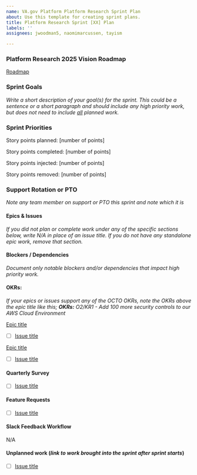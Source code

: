```yaml
---
name: VA.gov Platform Platform Research Sprint Plan
about: Use this template for creating sprint plans.
title: Platform Research Sprint [XX] Plan
labels: ''
assignees: jwoodman5, naomimarcussen, tayism

---
```


### Platform Research 2025 Vision Roadmap


[Roadmap](https://vfs.atlassian.net/wiki/spaces/PR/pages/2605252798/Platform+research+roadmap)


### Sprint Goals


_Write a short description of your goal(s) for the sprint. This could be a sentence or a short paragraph and should include any high priority work, but does not need to include <span style="text-decoration:underline;">all</span> planned work._



### Sprint Priorities

Story points planned: [number of points]

Story points completed: [number of points]

Story points injected: [number of points]

Story points removed: [number of points]

###  Support Rotation or PTO
*Note any team member on support or PTO this sprint and note which it is*

#### Epics & Issues</span>

*If you did not plan or complete work under any of the specific sections below, write *N/A* in place of an issue title. If you do not have any standalone epic work, remove that section.*

#### Blockers / Dependencies
*Document only notable blockers and/or dependencies that impact high priority work.*

#### OKRs: 
*If your epics or issues support any of the OCTO OKRs, note the OKRs above the epic title like this; **OKRs:** O2/KR1 - Add 100 more security controls to our AWS Cloud Environment*

[Epic title](link)
- [ ] [Issue title](link)
    
[Epic title](link)
- [ ] [Issue title](link)


#### Quarterly Survey

- [ ] [Issue title](link)

#### Feature Requests

- [ ] [Issue title](link)

#### Slack Feedback Workflow
N/A

#### Unplanned work (*link to work brought into the sprint after sprint starts*) 

- [ ] [Issue title](link)
